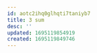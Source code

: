 ```yaml
---
id: aotc2ihq0glhqti7taniyb7
title: 3 sum
desc: ''
updated: 1695119854919
created: 1695119849746
---
```

